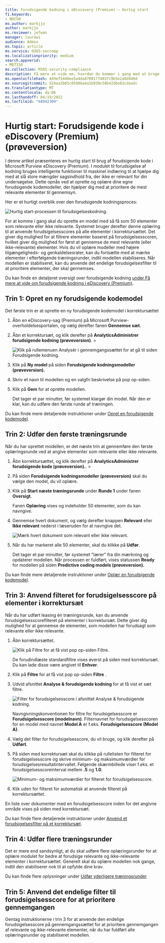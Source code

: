 ```yaml
---
title: Forudsigende kodning i eDiscovery (Premium) – Hurtig start
f1.keywords:
- NOCSH
ms.author: markjjo
author: markjjo
ms.reviewer: jefwan
manager: laurawi
audience: Admin
ms.topic: article
ms.service: O365-seccomp
ms.localizationpriority: medium
search.appverid:
- MET150
ms.collection: M365-security-compliance
description: Få mere at vide om, hvordan du kommer i gang med at bruge modulet med forudsigende kodning i eDiscovery (Premium). I denne artikel gennemgår vi processen fra ende til anden med at bruge forudsigende kodning til at identificere indhold i et anmeldelsessæt, der er mest relevant for din undersøgelse.
ms.openlocfilehash: 449ef5446ee5a4da87081774037c9b5e2a8d440d
ms.sourcegitcommit: 52eea2b65c0598ba4a1b930c58b42dbe62cdaadc
ms.translationtype: MT
ms.contentlocale: da-DK
ms.lasthandoff: 04/19/2022
ms.locfileid: "64942309"
---
```

# <a name="quick-start-predictive-coding-in-ediscovery-premium-preview"></a>Hurtig start: Forudsigende kode i eDiscovery (Premium) (prøveversion)

I denne artikel præsenteres en hurtig start til brug af forudsigende kode i Microsoft Purview eDiscovery (Premium). I modulet til forudsigelse af kodning bruges intelligente funktioner til maskinel indlæring til at hjælpe dig med at slå store mængder sagsindhold fra, der ikke er relevant for din undersøgelse. Dette opnås ved at oprette og oplære dine egne forudsigende kodemodeller, der hjælper dig med at prioritere de mest relevante elementer til gennemsyn.

Her er et hurtigt overblik over den forudsigende kodningsproces:

![Hurtig start-processen til forudsigelseskodning.](..\media\PredictiveCodingQuickStartProcess.png)

For at komme i gang skal du oprette en model med så få som 50 elementer som relevante eller ikke relevante. Systemet bruger derefter denne oplæring til at anvende forudsigelsesscores på alle elementer i korrektursættet. Det giver dig mulighed for at filtrere elementer baseret på forudsigelsesscoren, hvilket giver dig mulighed for først at gennemse de mest relevante (eller ikke-relevante) elementer. Hvis du vil oplære modeller med højere tilgængeligheds- og genkaldelsesrater, kan du fortsætte med at mærke elementer i efterfølgende træningsrunder, indtil modellen stabiliseres. Når modellen er stabiliseret, kan du anvende det endelige forudsigelsesfilter til at prioritere elementer, der skal gennemses.

Du kan finde en detaljeret oversigt over forudsigende kodning [under Få mere at vide om forudsigende kodning i eDiscovery (Premium)](predictive-coding-overview.md).

## <a name="step-1-create-a-new-predictive-coding-model"></a>Trin 1: Opret en ny forudsigende kodemodel

Det første trin er at oprette en ny forudsigende kodemodel i korrektursættet

1. Åbn en eDiscovery-sag (Premium) på Microsoft Purview-overholdelsesportalen, og vælg derefter fanen **Gennemse sæt**.

2. Åbn et korrektursæt, og klik derefter på **AnalyticsAdministrer forudsigende kodning (prøveversion)**. > 

   ![Klik på rullemenuen Analysér i gennemgangssættet for at gå til siden Forudsigende kodning.](..\media\ManagePredictiveCoding.png)

3. Klik på **Ny model** på siden **Forudsigende kodningsmodeller (prøveversion).**

4. Skriv et navn til modellen og en valgfri beskrivelse på pop op-siden.

5. Klik på **Gem** for at oprette modellen.

   Det tager et par minutter, før systemet klargør din model. Når den er klar, kan du udføre den første runde af træningen.

Du kan finde mere detaljerede instruktioner under [Opret en forudsigende kodemodel](predictive-coding-create-model.md).

## <a name="step-2-perform-the-first-training-round"></a>Trin 2: Udfør den første træningsrunde

Når du har oprettet modellen, er det næste trin at gennemføre den første oplæringsrunde ved at angive elementer som relevante eller ikke relevante.

1. Åbn korrektursættet, og klik derefter på **AnalyticsAdministrer forudsigende kode (prøveversion).**. > 

2. På siden **Forudsigende kodningsmodeller (prøveversion)** skal du vælge den model, du vil oplære.

3. Klik på **Start næste træningsrunde** under **Runde 1** under fanen **Oversigt**.

   Fanen **Oplæring** vises og indeholder 50 elementer, som du kan navngive.

4. Gennemse hvert dokument, og vælg derefter knappen **Relevant** eller **Ikke relevant** nederst i læseruden for at navngive det.

   ![Mærk hvert dokument som relevant eller ikke relevant.](..\media\TrainModel1.png)

5. Når du har markeret alle 50 elementer, skal du klikke på **Udfør**.

    Det tager et par minutter, før systemet "lærer" fra din mærkning og opdaterer modellen. Når processen er fuldført, vises statussen **Ready** for modellen på siden **Predictive coding models (prøveversion).**

Du kan finde mere detaljerede instruktioner under [Oplær en forudsigende kodemodel](predictive-coding-train-model.md).

## <a name="step-3-apply-the-prediction-score-filter-to-items-in-review-set"></a>Trin 3: Anvend filteret for forudsigelsesscore på elementer i korrektursæt

Når du har udført leasing én træningsrunde, kan du anvende forudsigelsesscorefilteret på elementer i korrektursæt. Dette giver dig mulighed for at gennemse de elementer, som modellen har forudsagt som relevante eller ikke relevante.   

1. Åbn korrektursættet.

   ![Klik på Filtre for at få vist pop op-siden Filtre.](..\media\PredictionScoreFilter0.png)

   De forudindlæste standardfiltre vises øverst på siden med korrektursæt. Du kan lade disse være angivet til **Enhver**.

2. Klik på **Filtre** for at få vist pop op-siden **Filtre** .

3. Udvid afsnittet **Analyse & forudsigende kodning** for at få vist et sæt filtre.

      ![Filter for forudsigelsesscore i afsnittet Analyse & forudsigende kodning.](..\media\PredictionScoreFilter1.png)

   Navngivningskonventionen for filtre for forudsigelsesscore er **Forudsigelsesscore (modelnavn)**. Filternavnet for forudsigelsesscoren for en model med navnet **Model A** er f.eks. **Forudsigelsesscore (Model A)**.

4. Vælg det filter for forudsigelsesscore, du vil bruge, og klik derefter på **Udført**.

5. På siden med korrektursæt skal du klikke på rullelisten for filteret for forudsigelsesscore og skrive minimum- og maksimumværdier for forudsigelsesresultatintervallet. Følgende skærmbillede viser f.eks. et forudsigelsesscoreinterval mellem **.5** og **1.0**.

   ![Minimum- og maksimumværdier for filteret for forudsigelsesscore.](..\media\PredictionScoreFilter2.png)

6. Klik uden for filteret for automatisk at anvende filteret på korrektursættet.

  En liste over dokumenter med en forudsigelsesscore inden for det angivne område vises på siden med korrektursæt.

Du kan finde flere detaljerede instruktioner under [Anvend et forudsigelsesfilter på et korrektursæt](predictive-coding-apply-prediction-filter.md).

## <a name="step-4-perform-more-training-rounds"></a>Trin 4: Udfør flere træningsrunder

Det er mere end sandsynligt, at du skal udføre flere oplæringsrunder for at oplære modulet for bedre at forudsige relevante og ikke-relevante elementer i korrektursættet. Generelt skal du oplære modellen nok gange, indtil den stabiliserer nok til at opfylde dine krav.

Du kan finde flere oplysninger under [Udfør yderligere træningsrunder](predictive-coding-train-model.md#perform-additional-training-rounds)

## <a name="step-5-apply-the-final-prediction-score-filter-to-prioritize-review"></a>Trin 5: Anvend det endelige filter til forudsigelsesscore for at prioritere gennemgangen

Gentag instruktionerne i trin 3 for at anvende den endelige forudsigelsesscore på gennemgangssættet for at prioritere gennemgangen af relevante og ikke-relevante elementer, når du har fuldført alle oplæringsrunder og stabiliseret modellen.
